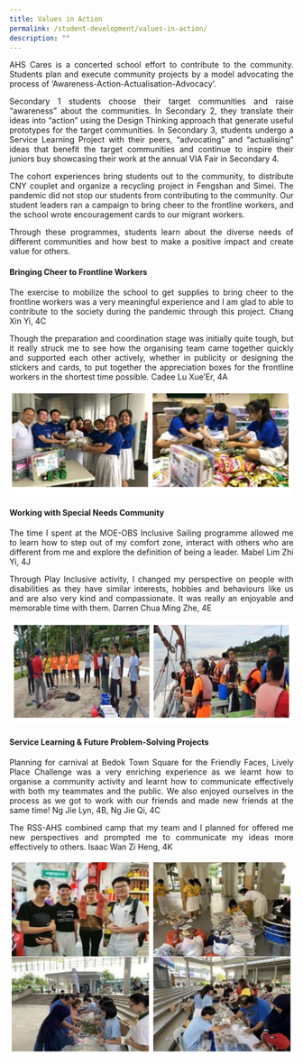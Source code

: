 ```yaml
---
title: Values in Action
permalink: /student-development/values-in-action/
description: ""
---
```

<p align="justify">
AHS Cares is a concerted school effort to contribute to the community. Students plan and execute community projects by a model advocating the process of ‘Awareness-Action-Actualisation-Advocacy’.</p>

<p align="justify">
Secondary 1 students choose their target communities and raise “awareness” about the communities. In Secondary 2, they translate their ideas into “action” using the Design Thinking approach that generate useful prototypes for the target communities. In Secondary 3, students undergo a Service Learning Project with their peers, “advocating” and “actualising” ideas that benefit the target communities and continue to inspire their juniors buy showcasing their work at the annual VIA Fair in Secondary 4.</p>

<p align="justify">
The cohort experiences bring students out to the community, to distribute CNY couplet and organize a recycling project in Fengshan and Simei. The pandemic did not stop our students from contributing to the community. Our student leaders ran a campaign to bring cheer to the frontline workers, and the school wrote encouragement cards to our migrant workers.</p>

<p align="justify">
Through these programmes, students learn about the diverse needs of different communities and how best to make a positive impact and create value for others.</p>


#### Bringing Cheer to Frontline Workers
<p align="justify">
The exercise to mobilize the school to get supplies to bring cheer to the frontline workers was a very meaningful experience and I am glad to able to contribute to the society during the pandemic through this project. Chang Xin Yi, 4C</p>

<p align="justify">
Though the preparation and coordination stage was initially quite tough, but it really struck me to see how the organising team came together quickly and supported each other actively, whether in publicity or designing the stickers and cards, to put together the appreciation boxes for the frontline workers in the shortest time possible. Cadee Lu Xue’Er, 4A</p>

![](/images/Student%20Development/VIA/via1.png)

#### Working with Special Needs Community
<p align="justify">
The time I spent at the MOE-OBS Inclusive Sailing programme allowed me to learn how to step out of my comfort zone, interact with others who are different from me and explore the definition of being a leader. Mabel Lim Zhi Yi, 4J</p>

<p align="justify">
Through Play Inclusive activity, I changed my perspective on people with disabilities as they have similar interests, hobbies and behaviours like us and are also very kind and compassionate. It was really an enjoyable and memorable time with them. Darren Chua Ming Zhe, 4E</p>

![](/images/Student%20Development/VIA/via2.png)

#### Service Learning &amp; Future Problem-Solving Projects
<p align="justify">
Planning for carnival at Bedok Town Square for the Friendly Faces, Lively Place Challenge was a very enriching experience as we learnt how to organise a community activity and learnt how to communicate effectively with both my teammates and the public. We also enjoyed ourselves in the process as we got to work with our friends and made new friends at the same time! Ng Jie Lyn, 4B, Ng Jie Qi, 4C</p>

<p align="justify">
The RSS-AHS combined camp that my team and I planned for offered me new perspectives and prompted me to communicate my ideas more effectively to others. Isaac Wan Zi Heng, 4K</p>

![](/images/Student%20Development/VIA/via3.png)